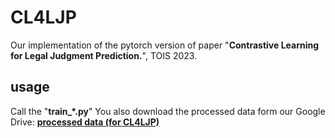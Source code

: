 # CL4LJP
Our implementation of the pytorch version of paper "**Contrastive Learning for Legal Judgment Prediction.**", TOIS 2023.

## usage
Call the "**train_*.py**"
You also download the processed data form our Google Drive: [**processed data (for CL4LJP)**](https://drive.google.com/file/d/1-RWqJxCW_agYzb-TFA2l2iB2SNfE4fR9/view?usp=share_link)
